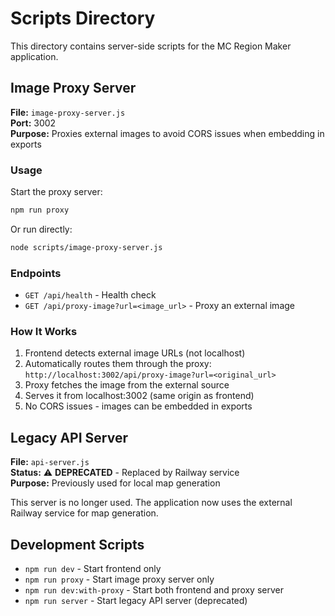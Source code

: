 # Scripts Directory

This directory contains server-side scripts for the MC Region Maker application.

## Image Proxy Server

**File:** `image-proxy-server.js`  
**Port:** 3002  
**Purpose:** Proxies external images to avoid CORS issues when embedding in exports

### Usage

Start the proxy server:
```bash
npm run proxy
```

Or run directly:
```bash
node scripts/image-proxy-server.js
```

### Endpoints

- `GET /api/health` - Health check
- `GET /api/proxy-image?url=<image_url>` - Proxy an external image

### How It Works

1. Frontend detects external image URLs (not localhost)
2. Automatically routes them through the proxy: `http://localhost:3002/api/proxy-image?url=<original_url>`
3. Proxy fetches the image from the external source
4. Serves it from localhost:3002 (same origin as frontend)
5. No CORS issues - images can be embedded in exports

## Legacy API Server

**File:** `api-server.js`  
**Status:** ⚠️ **DEPRECATED** - Replaced by Railway service  
**Purpose:** Previously used for local map generation

This server is no longer used. The application now uses the external Railway service for map generation.

## Development Scripts

- `npm run dev` - Start frontend only
- `npm run proxy` - Start image proxy server only  
- `npm run dev:with-proxy` - Start both frontend and proxy server
- `npm run server` - Start legacy API server (deprecated)
